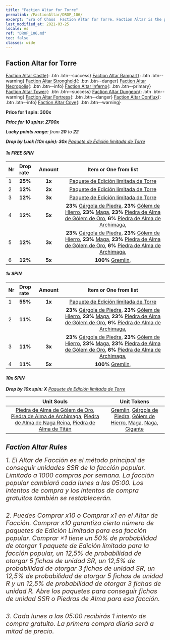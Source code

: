 ```yaml
---
title: "Faction Altar for Torre"
permalink: /FactionAltar/DROP_106/
excerpt: "Era of Chaos  Faction Altar for Torre. Faction Altar is the primary method for obtaining SSR units from the popular faction. Limited to 1,000 purchases each week. The popular faction changes at 05:00 every Monday. Purchase attempts and free purchase attempts will also reset then."
last_modified_at: 2021-03-25
locale: es
ref: "DROP_106.md"
toc: false
classes: wide
---
```


##  Faction Altar for **Torre**

  [Faction Altar Castle](/es/FactionAltar/DROP_101/){: .btn .btn--success} [Faction Altar Rampart](/es/FactionAltar/DROP_102/){: .btn .btn--warning} [Faction Altar Stronghold](/es/FactionAltar/DROP_103/){: .btn .btn--danger} [Faction Altar Necropolis](/es/FactionAltar/DROP_104/){: .btn .btn--info} [Faction Altar Inferno](/es/FactionAltar/DROP_105/){: .btn .btn--primary} [Faction Altar Tower](/es/FactionAltar/DROP_106/){: .btn .btn--success} [Faction Altar Dungeon](/es/FactionAltar/DROP_107/){: .btn .btn--warning} [Faction Altar Fortress](/es/FactionAltar/DROP_108/){: .btn .btn--danger} [Faction Altar Conflux](/es/FactionAltar/DROP_109/){: .btn .btn--info} [Faction Altar Cove](/es/FactionAltar/DROP_112/){: .btn .btn--warning} 

  **Price for 1 spin: 300x** <i class="fas fa-gem"/>

  **Price for 10 spins: 2700x** <i class="fas fa-gem"/>

  **Lucky points range:** from **20** to **22**

  **Drop by Luck (10x spin): 30x** [Paquete de Edición limitada de Torre](/es/Items/con_2110/)

####  1x FREE SPIN 

  |    Nr    |  Drop rate  |  Amount   |   Item or One from list  |
  |:---------|:------------|:---------:|:------------------------:|
  | 1 | **25%** | **1x** | [Paquete de Edición limitada de Torre](/es/Items/con_2110/) |
  | 2 | **12%** | **2x** | [Paquete de Edición limitada de Torre](/es/Items/con_2110/) |
  | 3 | **12%** | **3x** | [Paquete de Edición limitada de Torre](/es/Items/con_2110/) |
  | 4 | **12%** | **5x** |  **23%** [Gárgola de Piedra](/es/Items/unt_236/),  **23%** [Gólem de Hierro](/es/Items/unt_237/),  **23%** [Maga](/es/Items/unt_238/),  **23%** [Piedra de Alma de Gólem de Oro](/es/Items/unt_322/),  **6%** [Piedra de Alma de Archimaga](/es/Items/unt_323/),  |
  | 5 | **12%** | **3x** |  **23%** [Gárgola de Piedra](/es/Items/unt_236/),  **23%** [Gólem de Hierro](/es/Items/unt_237/),  **23%** [Maga](/es/Items/unt_238/),  **23%** [Piedra de Alma de Gólem de Oro](/es/Items/unt_322/),  **6%** [Piedra de Alma de Archimaga](/es/Items/unt_323/),  |
  | 6 | **12%** | **5x** |  **100%** [Gremlin](/es/Items/unt_235/),  |


####  1x SPIN 

  |    Nr    |  Drop rate  |  Amount   |   Item or One from list  |
  |:---------|:------------|:---------:|:------------------------:|
  | 1 | **55%** | **1x** | [Paquete de Edición limitada de Torre](/es/Items/con_2110/) |
  | 2 | **11%** | **5x** |  **23%** [Gárgola de Piedra](/es/Items/unt_236/),  **23%** [Gólem de Hierro](/es/Items/unt_237/),  **23%** [Maga](/es/Items/unt_238/),  **23%** [Piedra de Alma de Gólem de Oro](/es/Items/unt_322/),  **6%** [Piedra de Alma de Archimaga](/es/Items/unt_323/),  |
  | 3 | **11%** | **3x** |  **23%** [Gárgola de Piedra](/es/Items/unt_236/),  **23%** [Gólem de Hierro](/es/Items/unt_237/),  **23%** [Maga](/es/Items/unt_238/),  **23%** [Piedra de Alma de Gólem de Oro](/es/Items/unt_322/),  **6%** [Piedra de Alma de Archimaga](/es/Items/unt_323/),  |
  | 4 | **11%** | **5x** |  **100%** [Gremlin](/es/Items/unt_235/),  |


####  10x SPIN 

  **Drop by 10x spin: X** [Paquete de Edición limitada de Torre](/es/Items/con_2110/)

  |    Unit Souls    |  Unit Tokens  |
  |:----------------:|:-------------:|
  | [Piedra de Alma de Gólem de Oro](/es/Items/unt_322/), [Piedra de Alma de Archimaga](/es/Items/unt_323/), [Piedra de Alma de Naga Reina](/es/Items/unt_325/), [Piedra de Alma de Titán](/es/Items/unt_326/) | [Gremlin](/es/Items/unt_235/), [Gárgola de Piedra](/es/Items/unt_236/), [Gólem de Hierro](/es/Items/unt_237/), [Maga](/es/Items/unt_238/), [Naga](/es/Items/unt_240/), [Gigante](/es/Items/unt_241/) |



## Faction Altar Rules

  <span style="color: #3c2a1e;font-size:20px">1. El Altar de Facción es el método principal de conseguir unidades SSR de la facción popular. Limitado a 1000 compras por semana. La facción popular cambiará cada lunes a las 05:00. Los intentos de compra y los intentos de compra gratuitos también se restablecerán. </span><br/>

<br/>  <span style="color: #3c2a1e;font-size:20px">2. Puedes Comprar x10 o Comprar x1 en el Altar de Facción. Comprar x10 garantiza cierto número de paquetes de Edición Limitada para esa facción popular. Comprar ×1 tiene un 50% de probabilidad de otorgar 1 paquete de Edición limitada para la facción popular, un 12,5% de probabilidad de otorgar 5 fichas de unidad SR, un 12,5% de probabilidad de otorgar 3 fichas de unidad SR, un 12,5% de probabilidad de otorgar 5 fichas de unidad R y un 12,5% de probabilidad de otorgar 3 fichas de unidad R. Abre los paquetes para conseguir fichas de unidad SSR o Piedras de Alma para esa facción.</span>

<br/>  <span style="color: #3c2a1e;font-size:20px">3. Cada lunes a las 05:00 recibirás 1 intento de compra gratuito. La primera compra diaria será a mitad de precio.</span><br/>

<br/>